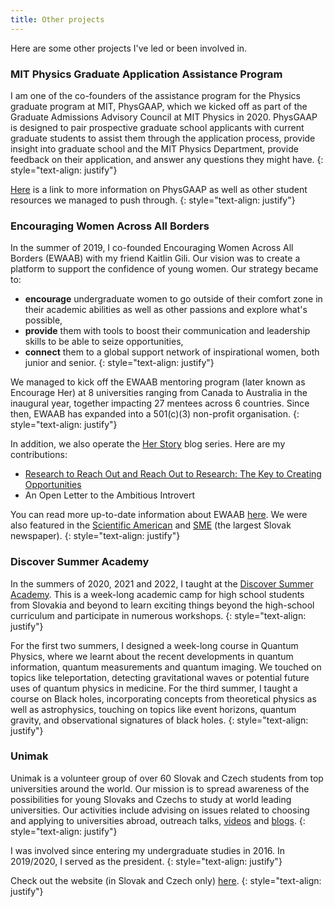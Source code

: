 ```yaml
---
title: Other projects
---
```


Here are some other projects I've led or been involved in.

### MIT Physics Graduate Application Assistance Program

I am one of the co-founders of the assistance program for the Physics graduate program at MIT, PhysGAAP, which we kicked off as part of the Graduate Admissions Advisory Council at MIT Physics in 2020. PhysGAAP is designed to pair prospective graduate school applicants with current graduate students to assist them through the application process, provide insight into graduate school and the MIT Physics Department, provide feedback on their application, and answer any questions they might have.
{: style="text-align: justify"}

[Here](https://web.mit.edu/physics/prospective/graduate/application_guidance.html) is a link to more information on PhysGAAP as well as other student resources we managed to push through.
{: style="text-align: justify"}

### Encouraging Women Across All Borders

In the summer of 2019, I co-founded Encouraging Women Across All Borders (EWAAB) with my friend Kaitlin Gili. Our vision was to create a platform to support the confidence of young women. Our strategy became to:
- **encourage** undergraduate women to go outside of their comfort zone in their academic abilities as well as other passions and explore what's possible,
- **provide** them with tools to boost their communication and leadership skills to be able to seize opportunities,
- **connect** them to a global support network of inspirational women, both junior and senior.
{: style="text-align: justify"}

We managed to kick off the EWAAB mentoring program (later known as Encourage Her) at 8 universities ranging from Canada to Australia in the inaugural year, together impacting 27 mentees across 6 countries. Since then, EWAAB has expanded into a 501(c)(3) non-profit organisation. 
{: style="text-align: justify"}

In addition, we also operate the [Her Story](https://www.ewaab.org/her-story) blog series. Here are my contributions:
- [Research to Reach Out and Reach Out to Research: The Key to Creating Opportunities](https://www.ewaab.org/post/research-to-reach-out-and-reach-out-to-research-the-key-to-creating-opportunities)
- An Open Letter to the Ambitious Introvert

You can read more up-to-date information about EWAAB [here](https://www.ewaab.org/). We were also featured in the [Scientific American](https://blogs.scientificamerican.com/cross-check/good-news-women-helping-women-in-stem/) and [SME](https://vysokeskoly.sme.sk/c/22328170/cez-trening-sa-prvacky-dopracuju-k-sebavedomiu.html) (the largest Slovak newspaper).
{: style="text-align: justify"}

### Discover Summer Academy

In the summers of 2020, 2021 and 2022, I taught at the [Discover Summer Academy](https://discover.sk/en/). This is a week-long academic camp for high school students from Slovakia and beyond to learn exciting things beyond the high-school curriculum and participate in numerous workshops.
{: style="text-align: justify"}

For the first two summers, I designed a week-long course in Quantum Physics, where we learnt about the recent developments in quantum information, quantum measurements and quantum imaging. We touched on topics like teleportation, detecting gravitational waves or potential future uses of quantum physics in medicine. For the third summer, I taught a course on Black holes, incorporating concepts from theoretical physics as well as astrophysics, touching on topics like event horizons, quantum gravity, and observational signatures of black holes.
{: style="text-align: justify"}

### Unimak

Unimak is a volunteer group of over 60 Slovak and Czech students from top universities around the world. Our mission is to spread awareness of the possibilities for young Slovaks and Czechs to study at world leading universities. Our activities include advising on issues related to choosing and applying to universities abroad, outreach talks, [videos](https://www.youtube.com/channel/UCSzDttGeQ_Dn4Q1XW6malmw/featured?view_as=subscriber) and [blogs](https://dennikn.sk/autor/oxbridge-admissions/).
{: style="text-align: justify"}

I was involved since entering my undergraduate studies in 2016. In 2019/2020, I served as the president.
{: style="text-align: justify"}

Check out the website (in Slovak and Czech only) [here](https://unimak.sk/).
{: style="text-align: justify"}

